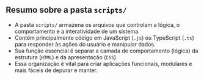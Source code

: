 ## Resumo sobre a pasta `scripts/`

- A pasta `scripts/` armazena os arquivos que controlam a lógica, o comportamento e a interatividade de um sistema.
- Contém principalmente código em JavaScript (`.js`) ou TypeScript (`.ts`) para responder às ações do usuário e manipular dados.
- Sua função essencial é separar a camada de comportamento (lógica) da estrutura (`HTML`) e da apresentação (`CSS`).
- Essa organização é vital para criar aplicações funcionais, modulares e mais fáceis de depurar e manter.